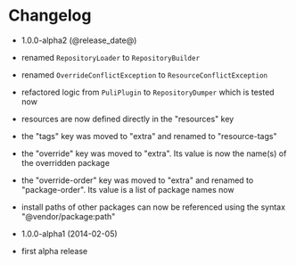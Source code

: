 Changelog
=========

* 1.0.0-alpha2 (@release_date@)

 * renamed `RepositoryLoader` to `RepositoryBuilder`
 * renamed `OverrideConflictException` to `ResourceConflictException`
 * refactored logic from `PuliPlugin` to `RepositoryDumper` which is tested now
 * resources are now defined directly in the "resources" key
 * the "tags" key was moved to "extra" and renamed to "resource-tags"
 * the "override" key was moved to "extra". Its value is now the name(s) of
   the overridden package
 * the "override-order" key was moved to "extra" and renamed to "package-order".
   Its value is a list of package names now
 * install paths of other packages can now be referenced using the syntax
   "@vendor/package:path"

* 1.0.0-alpha1 (2014-02-05)

 * first alpha release
